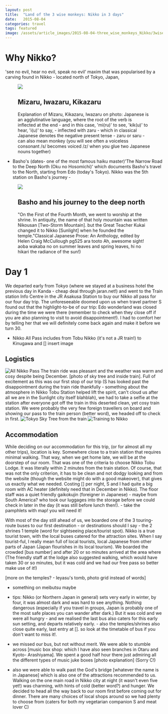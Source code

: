 ```yaml
---
layout: post
title:  "Land of the 3 wise monkeys: Nikko in 3 days"
date:   2015-08-04
categories: travel
tags: featured
image: /assets/article_images/2015-08-04-three_wise_monkeys_Nikko/3wisemonkeys.jpg
---
```

# Why Nikko?
'see no evil, hear no evil, speak no evil' maxim that was popularised by a carving found in Nikko - located north of Tokyo, Japan,
<figure class="caption">
    <img class="caption__media" src="/assets/article_images/2015-08-04-three_wise_monkeys_Nikko/monkeyscarving.jpg" />
    <div class="caption__overlay">
        <h2 class="caption__overlay__title">Mizaru, Iwazaru, Kikazaru </h2>
        <p class="caption__overlay__content">Explanation of Mizaru, Kikazaru, Iwazaru on photo:
        Japanese is an agglutinative language, where the root of the verb is inflected at the end  - and in this case, 'mi(ru)' to see, 'kik(u)' to hear, 'i(u)' to say, - inflected with zaru - which in classical Japanese denotes the negative present tense - zaru or saru - can also mean monkey (you will see often a voiceless consonant /s/ becomes voiced /z/ when you glue two Japanese nouns together)
        </p>
    </div>
</figure>


- Basho's (dates- one of the most famous haiku master)'The Narrow Road to the Deep North (Oku no Hosomichi)' which documents Basho's travel to the North, starting from Edo (today's Tokyo). Nikko was the 5th station on Basho's journey -


<figure class="caption">
    <img class="caption__media" src="/assets/article_images/2015-08-04-three_wise_monkeys_Nikko/sunlight.jpg" />
    <div class="caption__overlay">
        <h2 class="caption__overlay__title">Basho and his journey to the deep north</h2>
        <p class="caption__overlay__content">"On the First of the Fourth Month, we went to worship at the shrine. In antiquity, the name of that holy mountain was written Nikousan  [Two-Storm Mountain]. but the Great Teacher Kukai changed it to Nikko [Sunlight] when he founded the temple."Classical Japanese Prose: An Anthology, edited by Helen Craig McCullough pg525
        ara tooto                      Ah, awesome sight!
        aoba wakaba no        on summer leaves and spring leaves,
        hi no hikari                 the radiance of the sun!)
        </p>
    </div>
</figure>


# Day 1
We departed early from Tokyo (where we stayed at a business hotel the previous day in Kanda - cheap deal through jaran.net!) and went to the Train station Info Centre in the JR Asakusa Station to buy our Nikko all pass for our four day trip. The unforeseeable doomed upon us when travel partner S found out that the highlight-to-be of our trip: Edo wonderland was closed during the time we were there (remember to check when they close off if you are also planning to visit to avoid disappointment!). I had to comfort her by telling her that we will definitely come back again and make it before we turn 30.
- Nikko All Pass includes from Tobu Nikko (it's not a JR train!) to Kinugawa and [] insert image

## Logistics
![All Nikko Pass](/assets/article_images/2015-08-04-three_wise_monkeys_Nikko/allNikkoPass.jpg)
The train ride was pleasant and the weather was warm and cosy despite being December. [photo of sky tree and inside train]. Full of excitement as this was our first stop of our trip (S has looked past the disappointment during the train ride thankfully - something about the atmosphere in Nikko Tobu Station helped lift the spirit, can't cloud us after all we are in the Sunlight city itself blahblah), we had to take a selfie at the station after everyone got off the train in this deserted clean, yet cosy train station. We were probably the very few foreign travellers on board and showing our pass to the train person (better word), we headed off to check in first.
![Tokyo Sky Tree from the train](/assets/article_images/2015-08-04-three_wise_monkeys_Nikko/skytreeOnTrain.jpg)
![Training to Nikko](/assets/article_images/2015-08-04-three_wise_monkeys_Nikko/trainToNikko.jpg)
## Accommodation
While deciding on our accommodation for this trip, (or for almost all my other trips), location is key. Somewhere close to a train station that requires minimal walking. That way, when we get home late, we will be at the doorstep of our room. That was one of the criteria to choose Nikko Tobu Lodge. It was literally within 2 minutes from the train station. Of course, that was not the only criterion, it has to be clean and not dodgy looking and from the website (though the website might do with a good makeover), that gives us exactly what we needed. Costing [] per night, S and I had quite a big room with AC heater (definitely need that in December in Nikko). The floor staff was a quiet friendly gaikokujin (foreigner in Japanese) - maybe from South America? who took our luggages into the storage before we could check in later in the day (it was still before lunch then!).  - take the pamphlets with map! you will need it!

With most of the day still ahead of us, we boarded one of the 3 touring-route buses to our first destination - or destinations should I say - the 2 shrines 1 temple (word for sightseeing place/tourist spot). Nikko is a true tourist town, with the local buses catered for the attraction sites. When I say tourist-ful, I really mean full of local tourists, local Japanese from other parts of Japan (Japan flourishes in its local tourism). We boarded the crowded [bus number] and after 20 or so minutes arrived at the area where
(The friendly staff at the lodge also suggested walking, which would have taken 30 or so minutes, but it was cold and we had our free pass so better make use of it!)

[more on the temples? - Ieyasu's tomb, photo grid instead of words]
- something on meibutsu maybe

- tips: Nikko (or Northern Japan in general) sets very early in winter, by four, it was almost dark and was hard to see anything. Nothing dangerous (especially if you travel in groups, Japan is probably one of the most safe places you can wander after dark.) But it was cold and we were all hungry - and we realised the last bus also caters for this early sun setting, and departs relatively early. - also the temples/shrines also close quite early, last entry at []. so look at the timetable of bus if you don't want to miss it!.

- we missed our bus, but not without merit. We were able to stumble across [music box shop: which I have also seen branches in Otaru and Kyoto- Arashiyama]. We spent a good half hour there just admiring all the different types of music juke boxes [photo explanation] (Sorry C!)
- also we were able to walk past the God's bridge [whatever the name is in Japanese] which is also one of the attractions recommended to us.
Walking on the one main road in Nikko city at night (it wasn't even five yet!) was charming, with hints of cold (better word?) and hunger. We decided to head all the way back to our room first before coming out for dinner. There are many choices of local shops around so we had plenty to choose from (caters for both my vegetarian companion S and meat lover C)

